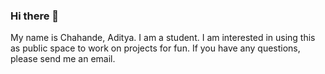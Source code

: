 ### Hi there 👋

<!--
**chahandeaditya/chahandeaditya** is a ✨ _special_ ✨ repository because its `README.md` (this file) appears on your GitHub profile.

Here are some ideas to get you started:

- 🔭 I’m currently working on ...
- 🌱 I’m currently learning ...
- 👯 I’m looking to collaborate on ...
- 🤔 I’m looking for help with ...
- 💬 Ask me about ...
- 📫 How to reach me: ...
- 😄 Pronouns: ...
- ⚡ Fun fact: ...
-->

My name is Chahande, Aditya.
I am a student.
I am interested in using this as public space to work on projects for fun.
If you have any questions, please send me an email.
